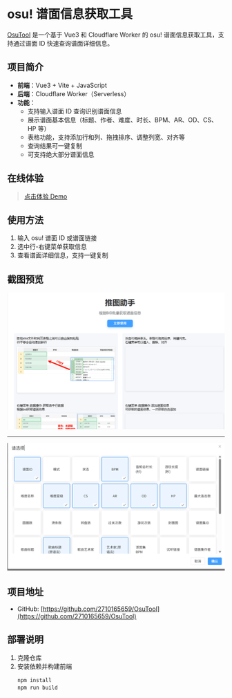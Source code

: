 # osu! 谱面信息获取工具

[OsuTool](https://github.com/2710165659/OsuTool) 是一个基于 Vue3 和 Cloudflare Worker 的 osu! 谱面信息获取工具，支持通过谱面 ID 快速查询谱面详细信息。

## 项目简介

- **前端**：Vue3 + Vite + JavaScript
- **后端**：Cloudflare Worker（Serverless）
- **功能**：
  - 支持输入谱面 ID 查询识别谱面信息
  - 展示谱面基本信息（标题、作者、难度、时长、BPM、AR、OD、CS、HP 等）
  - 表格功能，支持添加行和列、拖拽排序、调整列宽、对齐等
  - 查询结果可一键复制
  - 可支持绝大部分谱面信息

## 在线体验

> [点击体验 Demo](https://osutool.xywork.top/)

## 使用方法

1. 输入 osu! 谱面 ID 或谱面链接
2. 选中行-右键菜单获取信息
3. 查看谱面详细信息，支持一键复制

## 截图预览

![主页界面](../images/osutool-0.png)

---

![支持信息](osutool-1.png)

## 项目地址

- GitHub: [https://github.com/2710165659/OsuTool](https://github.com/2710165659/OsuTool)

## 部署说明

1. 克隆仓库
2. 安装依赖并构建前端
   ```sh
   npm install
   npm run build
   ```